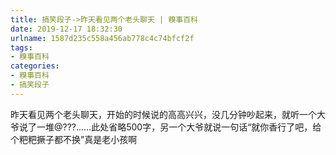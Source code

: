 ```yaml
---
title: 搞笑段子->昨天看见两个老头聊天 | 糗事百科
date: 2019-12-17 18:32:30
urlname: 1587d235c558a456ab778c4c74bfcf2f
tags: 
- 糗事百科
categories:
- 糗事百科
- 搞笑段子
---
```

昨天看见两个老头聊天，开始的时候说的高高兴兴，没几分钟吵起来，就听一个大爷说了一堆@???……此处省略500字，另一个大爷就说一句话“就你香行了吧，给个粑粑撅子都不换”真是老小孩啊



